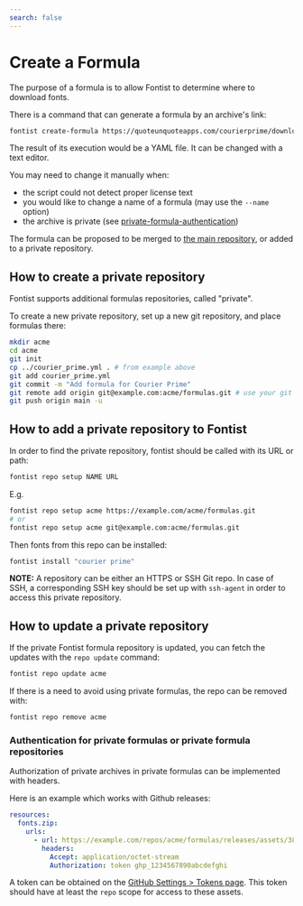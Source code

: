 ```yaml
---
search: false
---
```


# Create a Formula

The purpose of a formula is to allow Fontist to determine where to download fonts.

There is a command that can generate a formula by an archive's link:

```sh
fontist create-formula https://quoteunquoteapps.com/courierprime/downloads/courier-prime.zip
```

The result of its execution would be a YAML file. It can be changed with a text editor.

You may need to change it manually when:

- the script could not detect proper license text
- you would like to change a name of a formula (may use the `--name` option)
- the archive is private (see [private-formula-authentication](#private-formula-authentication))

The formula can be proposed to be merged to [the main repository](https://github.com/fontist/formulas), or added to a private repository.

## How to create a private repository

Fontist supports additional formulas repositories, called "private".

To create a new private repository, set up a new git repository, and place formulas there:

```sh
mkdir acme
cd acme
git init
cp ../courier_prime.yml . # from example above
git add courier_prime.yml
git commit -m "Add formula for Courier Prime"
git remote add origin git@example.com:acme/formulas.git # use your git hosting
git push origin main -u
```

## How to add a private repository to Fontist

In order to find the private repository, fontist should be called with its URL or path:

```sh
fontist repo setup NAME URL
```

E.g.

```sh
fontist repo setup acme https://example.com/acme/formulas.git
# or
fontist repo setup acme git@example.com:acme/formulas.git
```

Then fonts from this repo can be installed:

```sh
fontist install "courier prime"
```

**NOTE:** A repository can be either an HTTPS or SSH Git repo. In case of SSH, a corresponding SSH key should be set up with `ssh-agent` in order to access this private repository.

## How to update a private repository

If the private Fontist formula repository is updated, you can fetch the updates with the `repo update` command:

```sh
fontist repo update acme
```

If there is a need to avoid using private formulas, the repo can be removed with:

```sh
fontist repo remove acme
```

### Authentication for private formulas or private formula repositories

Authorization of private archives in private formulas can be implemented with headers.

Here is an example which works with Github releases:

```yaml
resources:
  fonts.zip:
    urls:
      - url: https://example.com/repos/acme/formulas/releases/assets/38777461
        headers:
          Accept: application/octet-stream
          Authorization: token ghp_1234567890abcdefghi
```

A token can be obtained on the [GitHub Settings > Tokens page](https://github.com/settings/tokens). This token should have at least the `repo` scope for access to these assets.
